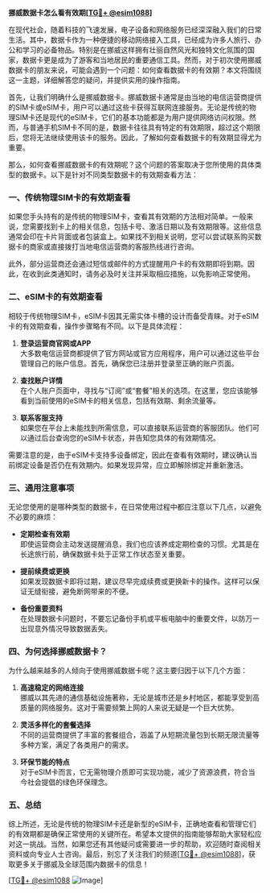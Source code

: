 **挪威数据卡怎么看有效期[[TG💪+ @esim1088](https://t.me/s/esim1088)]**

在现代社会，随着科技的飞速发展，电子设备和网络服务已经深深融入我们的日常生活。其中，数据卡作为一种便捷的移动网络接入工具，已经成为许多人旅行、办公和学习的必备物品。特别是在挪威这样拥有壮丽自然风光和独特文化氛围的国家，数据卡更是成为了游客和当地居民的重要通信工具。然而，对于初次使用挪威数据卡的朋友来说，可能会遇到一个问题：如何查看数据卡的有效期？本文将围绕这一主题，详细解答您的疑问，并提供实用的操作指南。

首先，让我们明确什么是挪威数据卡。挪威数据卡通常是由当地的电信运营商提供的SIM卡或eSIM卡，用户可以通过这些卡获得互联网连接服务。无论是传统的物理SIM卡还是现代的eSIM卡，它们的基本功能都是为用户提供网络访问权限。然而，与普通手机SIM卡不同的是，数据卡往往具有特定的有效期限，超过这个期限后，您将无法继续使用该卡的服务。因此，了解如何查看数据卡的有效期显得尤为重要。

那么，如何查看挪威数据卡的有效期呢？这个问题的答案取决于您所使用的具体类型的数据卡。以下是针对不同类型数据卡的有效期查看方法：

### **一、传统物理SIM卡的有效期查看**

如果您手头持有的是传统的物理SIM卡，查看其有效期的方法相对简单。一般来说，您需要找到卡上的相关信息，包括卡号、激活日期以及有效期限等。这些信息通常会印在卡片背面或者包装盒上。如果找不到相关说明，您可以尝试联系购买数据卡的商家或直接拨打当地电信运营商的客服热线进行咨询。

此外，部分运营商还会通过短信或邮件的方式提醒用户卡的有效期即将到期。因此，在收到此类通知时，请务必及时关注并采取相应措施，以免影响正常使用。

### **二、eSIM卡的有效期查看**

相较于传统物理SIM卡，eSIM卡因其无需实体卡槽的设计而备受青睐。对于eSIM卡的有效期查看，操作步骤略有不同。以下是具体流程：

1. **登录运营商官网或APP**  
   大多数电信运营商都提供了官方网站或官方应用程序，用户可以通过这些平台管理自己的账户信息。首先，确保您已注册并登录至正确的账户页面。

2. **查找账户详情**  
   在个人账户页面中，寻找与“订阅”或“套餐”相关的选项。在这里，您应该能够看到当前使用的eSIM卡的相关信息，包括有效期、剩余流量等。

3. **联系客服支持**  
   如果您在平台上未能找到所需信息，可以直接联系运营商的客服团队。他们可以通过后台查询您的eSIM卡状态，并告知您具体的有效期情况。

需要注意的是，由于eSIM卡支持多设备绑定，因此在查看有效期时，建议确认当前绑定设备是否仍在有效期内。如果发现异常，应立即解除绑定并重新激活。

### **三、通用注意事项**

无论您使用的是哪种类型的数据卡，在日常使用过程中都应注意以下几点，以避免不必要的麻烦：

- **定期检查有效期**  
  即使运营商会主动发送提醒消息，我们也应该养成定期检查的习惯。尤其是在长途旅行前，确保数据卡处于正常工作状态至关重要。

- **提前续费或更换**  
  如果发现数据卡即将过期，建议尽早完成续费或更换新卡的操作。这样可以保证无缝衔接，避免断网带来的不便。

- **备份重要资料**  
  在处理数据卡问题时，不要忘记备份手机或平板电脑中的重要文件，以防万一出现意外情况导致数据丢失。

### **四、为何选择挪威数据卡？**

为什么越来越多的人倾向于使用挪威数据卡呢？这主要归因于以下几个方面：

1. **高速稳定的网络连接**  
   挪威以其先进的通信基础设施著称，无论是城市还是乡村地区，都能享受到高质量的网络服务。这对于需要频繁上网的人来说无疑是一个巨大优势。

2. **灵活多样化的套餐选择**  
   不同的运营商提供了丰富的套餐组合，涵盖了从短期流量包到长期无限流量等多种方案，满足了各类用户的需求。

3. **环保节能的特点**  
   对于eSIM卡而言，它无需物理介质即可实现功能，减少了资源浪费，符合当今社会提倡的绿色环保理念。

### **五、总结**

综上所述，无论是传统的物理SIM卡还是新型的eSIM卡，正确地查看和管理它们的有效期都是确保正常使用的关键所在。希望本文提供的指南能够帮助大家轻松应对这一挑战。当然，如果您还有其他疑问或需要进一步的帮助，欢迎随时查阅相关资料或向专业人士咨询。最后，别忘了关注我们的频道[[TG💪+ @esim1088](https://t.me/s/esim1088)]，获取更多关于挪威及全球范围内数据卡的信息！

[[TG💪+ @esim1088](https://t.me/s/esim1088) ![Image](https://i.postimg.cc/4NQfJmqS/Snipaste-2025-05-13-00-14-12.png)]
